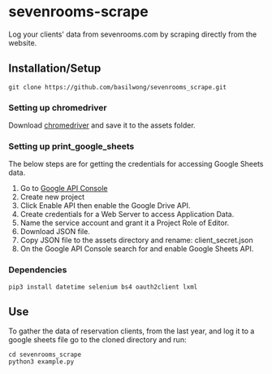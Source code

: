 # sevenrooms-scrape

Log your clients' data from sevenrooms.com by scraping directly from the website.

## Installation/Setup

``` git clone https://github.com/basilwong/sevenrooms_scrape.git ```

### Setting up chromedriver

Download [chromedriver](http://chromedriver.chromium.org/) and save it to the 
assets folder. 

### Setting up print_google_sheets

The below steps are for getting the credentials for accessing Google Sheets 
data.

1. Go to [Google API Console](https://console.developers.google.com/)
2. Create new project
3. Click Enable API then enable the Google Drive API.
4. Create credentials for a Web Server to access Application Data.
5. Name the service account and grant it a Project Role of Editor.
6. Download JSON file.
7. Copy JSON file to the assets directory and rename: client_secret.json
8. On the Google API Console search for and enable Google Sheets API.

### Dependencies

``` 
pip3 install datetime selenium bs4 oauth2client lxml
```

## Use

To gather the data of reservation clients, from the last year, and log it to a 
google sheets file go to the cloned directory and run:

```
cd sevenrooms_scrape
python3 example.py
```



